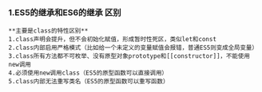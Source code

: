 ### 1.ES5的继承和ES6的继承 区别

    **主要是class的特性区别**
    1.class声明会提升，但不会初始化赋值，形成暂时性死区，类似let和const
    2.class内部启用严格模式（比如给一个未定义的变量赋值会报错，普通ES5则变成全局变量）
    3.class所有方法都不可枚举、没有原型对象prototype和[[constructor]]，不能使用new调用
    4.必须使用new调用class（ES5的原型函数可以直接调用）
    5.class内部无法重写类名（ES5的原型函数可以重写函数）
